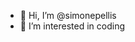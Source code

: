 - 👋 Hi, I’m @simonepellis
- 👀 I’m interested in coding

<!---
simonepellis/simonepellis is a ✨ special ✨ repository because its `README.md` (this file) appears on your GitHub profile.
You can click the Preview link to take a look at your changes.
--->
